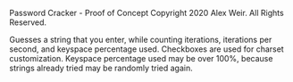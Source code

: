 Password Cracker - Proof of Concept
Copyright 2020 Alex Weir. All Rights Reserved.

Guesses a string that you enter, while counting iterations, iterations per second, and keyspace percentage used.
Checkboxes are used for charset customization.
Keyspace percentage used may be over 100%, because strings already tried may be randomly tried again.
